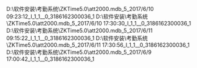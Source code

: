 D:\\软件安装\\考勤系统\\ZKTime5.0\\att2000.mdb_5_2017/6/10 09:23:12_I_1_1__0_3186162300036_1
D:\\软件安装\\考勤系统\\ZKTime5.0\\att2000.mdb_5_2017/6/10 17:30:30_I_1_1__0_3186162300036_1
D:\\软件安装\\考勤系统\\ZKTime5.0\\att2000.mdb_5_2017/6/11 09:15:22_I_1_1__0_3186162300036_1
D:\\软件安装\\考勤系统\\ZKTime5.0\\att2000.mdb_5_2017/6/11 17:30:56_I_1_1__0_3186162300036_1
D:\\软件安装\\考勤系统\\ZKTime5.0\\att2000.mdb_5_2017/6/9 17:00:42_I_1_1__0_3186162300036_1
